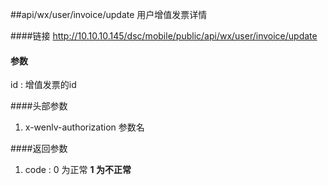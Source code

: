 ##api/wx/user/invoice/update  用户增值发票详情

####链接
     http://10.10.10.145/dsc/mobile/public/api/wx/user/invoice/update


#### 参数
id : 增值发票的id

####头部参数
1. x-wenlv-authorization     参数名



####返回参数
1. code : 0 为正常   **1 为不正常**



